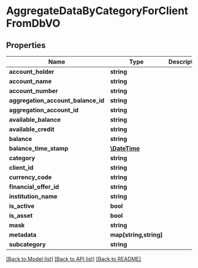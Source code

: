 # AggregateDataByCategoryForClientFromDbVO

## Properties
Name | Type | Description | Notes
------------ | ------------- | ------------- | -------------
**account_holder** | **string** |  | [optional] 
**account_name** | **string** |  | [optional] 
**account_number** | **string** |  | [optional] 
**aggregation_account_balance_id** | **string** |  | [optional] 
**aggregation_account_id** | **string** |  | [optional] 
**available_balance** | **string** |  | [optional] 
**available_credit** | **string** |  | [optional] 
**balance** | **string** |  | [optional] 
**balance_time_stamp** | [**\DateTime**](\DateTime.md) |  | [optional] 
**category** | **string** |  | [optional] 
**client_id** | **string** |  | [optional] 
**currency_code** | **string** |  | [optional] 
**financial_offer_id** | **string** |  | [optional] 
**institution_name** | **string** |  | [optional] 
**is_active** | **bool** |  | [optional] 
**is_asset** | **bool** |  | [optional] 
**mask** | **string** |  | [optional] 
**metadata** | **map[string,string]** |  | [optional] 
**subcategory** | **string** |  | [optional] 

[[Back to Model list]](../README.md#documentation-for-models) [[Back to API list]](../README.md#documentation-for-api-endpoints) [[Back to README]](../README.md)


